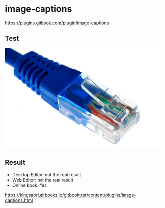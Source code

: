 # image-captions

https://plugins.gitbook.com/plugin/image-captions


## Test

![Ethernet title](eth.jpg)


## Result
- Desktop Editor: not the real result 
- Web Editor: not the real result 
- Online book: Yes

https://kingsabri.gitbooks.io/gitbooktest/content/plugins/image-captions.html